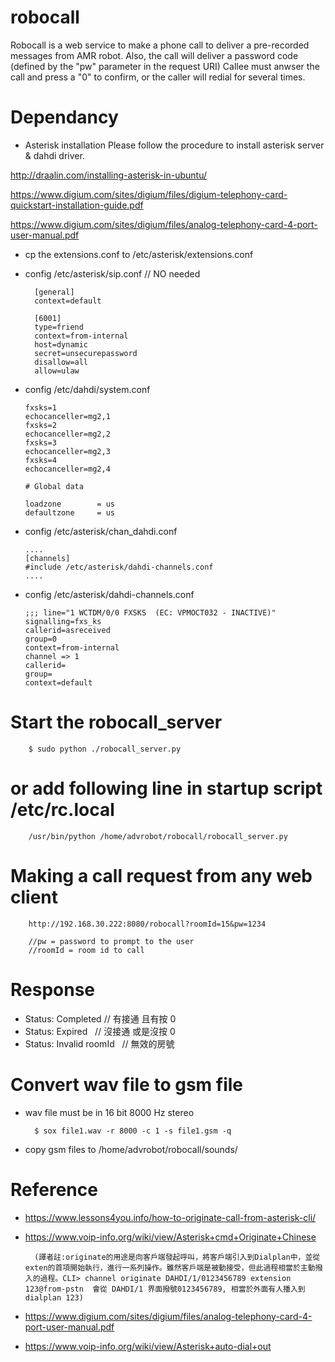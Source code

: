 # robocall
Robocall is a web service to make a phone call to deliver a pre-recorded messages from AMR robot. 
Also, the call will deliver a password code (defined by the "pw" parameter in the request URI)
Callee must anwser the call and press a "0" to confirm, or the caller will redial for several times.

# Dependancy
* Asterisk installation
Please follow the procedure to install asterisk server & dahdi driver.

http://draalin.com/installing-asterisk-in-ubuntu/

https://www.digium.com/sites/digium/files/digium-telephony-card-quickstart-installation-guide.pdf

https://www.digium.com/sites/digium/files/analog-telephony-card-4-port-user-manual.pdf

* cp the extensions.conf to /etc/asterisk/extensions.conf  

* config /etc/asterisk/sip.conf  // NO needed

        [general]
        context=default
        
        [6001]
        type=friend
        context=from-internal
        host=dynamic
        secret=unsecurepassword
        disallow=all
        allow=ulaw

* config /etc/dahdi/system.conf

      fxsks=1
      echocanceller=mg2,1
      fxsks=2
      echocanceller=mg2,2
      fxsks=3
      echocanceller=mg2,3
      fxsks=4
      echocanceller=mg2,4

      # Global data
    
      loadzone        = us
      defaultzone     = us

* config /etc/asterisk/chan_dahdi.conf

      ....
      [channels]
      #include /etc/asterisk/dahdi-channels.conf
      ....

* config /etc/asterisk/dahdi-channels.conf

      ;;; line="1 WCTDM/0/0 FXSKS  (EC: VPMOCT032 - INACTIVE)"
      signalling=fxs_ks
      callerid=asreceived
      group=0
      context=from-internal
      channel => 1
      callerid=
      group=
      context=default

# Start the robocall_server
        $ sudo python ./robocall_server.py

# or add following line in startup script /etc/rc.local

        /usr/bin/python /home/advrobot/robocall/robocall_server.py

# Making a call request from any web client
        http://192.168.30.222:8080/robocall?roomId=15&pw=1234
        
        //pw = password to prompt to the user
        //roomId = room id to call

# Response
* Status: Completed  // 有接通 且有按 0
* Status: Expired    // 沒接通 或是沒按 0
* Status: Invalid roomId   // 無效的房號

# Convert wav file to gsm file
* wav file must be in 16 bit 8000 Hz stereo

        $ sox file1.wav -r 8000 -c 1 -s file1.gsm -q

* copy gsm files to /home/advrobot/robocall/sounds/

# Reference
* https://www.lessons4you.info/how-to-originate-call-from-asterisk-cli/
* https://www.voip-info.org/wiki/view/Asterisk+cmd+Originate+Chinese

        (譯者註:originate的用途是向客戶端發起呼叫，將客戶端引入到Dialplan中，並從exten的首項開始執行，進行一系列操作。雖然客戶端是被動接受，但此過程相當於主動撥入的過程。CLI> channel originate DAHDI/1/0123456789 extension 123@from-pstn  會從 DAHDI/1 界面撥號0123456789, 相當於外面有人播入到 dialplan 123)

* https://www.digium.com/sites/digium/files/analog-telephony-card-4-port-user-manual.pdf
* https://www.voip-info.org/wiki/view/Asterisk+auto-dial+out
